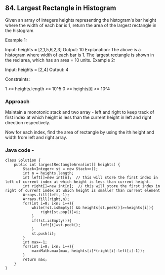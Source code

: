 ## 84. Largest Rectangle in Histogram

Given an array of integers heights representing the histogram's bar height where the width of each bar is 1, return the area of the largest rectangle in the histogram.

 

Example 1:


Input: heights = [2,1,5,6,2,3]
Output: 10
Explanation: The above is a histogram where width of each bar is 1.
The largest rectangle is shown in the red area, which has an area = 10 units.
Example 2:


Input: heights = [2,4]
Output: 4
 

Constraints:

1 <= heights.length <= 10^5
0 <= heights[i] <= 10^4

### Approach 

Maintain a monotonic stack and two array - left and right to keep track of first index at which height is less than the current height in left and right direction respectively.

Now for each index, find the area of rectangle by using the ith height and width from left and right array.

### Java code - 
```
class Solution {
    public int largestRectangleArea(int[] heights) {
        Stack<Integer> st = new Stack<>();
        int n = heights.length;
        int left[]=new int[n];  // this will store the first index in left of current index at which height is less than current height.
        int right[]=new int[n];  // this will store the first index in right of current index at which height is smaller than current element
        Arrays.fill(left,-1);
        Arrays.fill(right,n);
        for(int i=0; i<n; i++){
            while(!st.isEmpty() && heights[st.peek()]>=heights[i]){
                right[st.pop()]=i;
            }
            if(!st.isEmpty()){
                left[i]=st.peek();
            }
            st.push(i);
        }
        int max=-1;
        for(int i=0; i<n; i++){
            max=Math.max(max, heights[i]*(right[i]-left[i]-1));
        }
        return max;
    }
}
